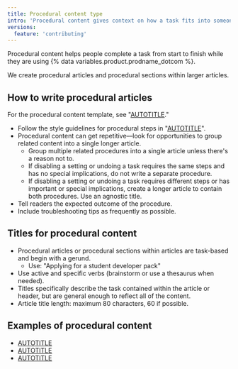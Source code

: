 ```yaml
---
title: Procedural content type
intro: 'Procedural content gives context on how a task fits into someone''s larger goal.'
versions:
  feature: 'contributing'
---
```


Procedural content helps people complete a task from start to finish while they are using {% data variables.product.prodname_dotcom %}.

We create procedural articles and procedural sections within larger articles.

## How to write procedural articles

For the procedural content template, see "[AUTOTITLE](/contributing/writing-for-github-docs/templates#procedural-article-template)."

* Follow the style guidelines for procedural steps in "[AUTOTITLE](/contributing/style-guide-and-content-model/style-guide#procedural-steps)".
* Procedural content can get repetitive––look for opportunities to group related content into a single longer article.
  * Group multiple related procedures into a single article unless there's a reason not to.
  * If disabling a setting or undoing a task requires the same steps and has no special implications, do not write a separate procedure.
  * If disabling a setting or undoing a task requires different steps or has important or special implications, create a longer article to contain both procedures. Use an agnostic title.
* Tell readers the expected outcome of the procedure.
* Include troubleshooting tips as frequently as possible.

## Titles for procedural content

* Procedural articles or procedural sections within articles are task-based and begin with a gerund.
  * Use: "Applying for a student developer pack"
* Use active and specific verbs (brainstorm or use a thesaurus when needed).
* Titles specifically describe the task contained within the article or header, but are general enough to reflect all of the content.
* Article title length: maximum 80 characters, 60 if possible.

## Examples of procedural content

* [AUTOTITLE](/free-pro-team@latest/billing/managing-your-github-billing-settings/adding-information-to-your-receipts)
* [AUTOTITLE](/enterprise-cloud@latest/admin/user-management/managing-users-in-your-enterprise/inviting-people-to-manage-your-enterprise)
* [AUTOTITLE](/actions/using-workflows/using-starter-workflows)
